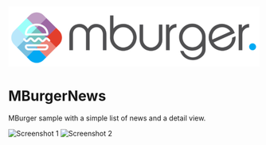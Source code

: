 <p align="center" >
<img src="https://raw.githubusercontent.com/Mumble-SRL/MBurger-iOS/master/Images/logo.png" alt="MBurger Logo" title="MBurger Logo">
</p>

# MBurgerNews

MBurger sample with a simple list of news and a detail view.

<img src="https://raw.githubusercontent.com/Mumble-SRL/MBurger-Samples/master/iOS/MBurgerNews/Images/Screenshot1.png" alt="Screenshot 1" title="Screenshot 1" width="250">
<img src="https://raw.githubusercontent.com/Mumble-SRL/MBurger-Samples/master/iOS/MBurgerNews/Images/Screenshot2.png" alt="Screenshot 2" title="Screenshot 2" width="250">
